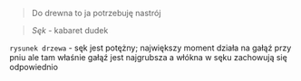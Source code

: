> Do drewna to ja potrzebuję nastrój

> *Sęk* - kabaret dudek

` rysunek drzewa ` - sęk jest potężny; największy moment działa na gałąź przy pniu ale tam właśnie gałąź jest najgrubsza a włókna w sęku zachowują się odpowiednio